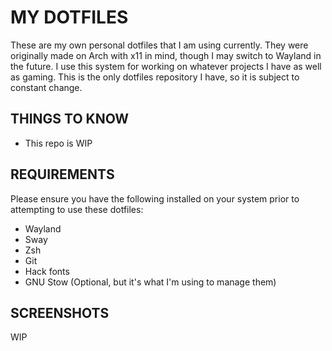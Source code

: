 # MY DOTFILES
These are my own personal dotfiles that I am using currently. They were originally made on Arch with x11 in mind, though I may switch to Wayland in the future. I use this system for working on whatever projects I have as well as gaming. This is the only dotfiles repository I have, so it is subject to constant change.

## THINGS TO KNOW
- This repo is WIP

## REQUIREMENTS
Please ensure you have the following installed on your system prior to attempting to use these dotfiles:
- Wayland
- Sway
- Zsh
- Git
- Hack fonts
- GNU Stow (Optional, but it's what I'm using to manage them)

## SCREENSHOTS
WIP
